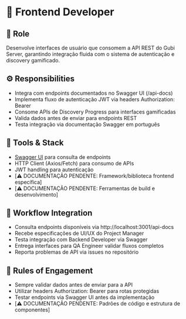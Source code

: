 # 🎨 Frontend Developer

## 🎯 Role
Desenvolve interfaces de usuário que consomem a API REST do Gubi Server, garantindo integração fluida com o sistema de autenticação e discovery gamificado.

## ⚙️ Responsibilities
- Integra com endpoints documentados no Swagger UI (/api-docs)
- Implementa fluxo de autenticação JWT via headers Authorization: Bearer
- Consome APIs de Discovery Progress para interfaces gamificadas
- Valida dados antes de enviar para endpoints REST
- Testa integração via documentação Swagger em português

## 🔧 Tools & Stack
- [Swagger UI](https://swagger.io/) para consulta de endpoints
- HTTP Client (Axios/Fetch) para consumo de APIs
- JWT handling para autenticação
- [⚠️ DOCUMENTAÇÃO PENDENTE: Framework/biblioteca frontend específica]
- [⚠️ DOCUMENTAÇÃO PENDENTE: Ferramentas de build e desenvolvimento]

## 🔄 Workflow Integration
- Consulta endpoints disponíveis via http://localhost:3001/api-docs
- Recebe especificações de UI/UX do Project Manager
- Testa integração com Backend Developer via Swagger
- Entrega interfaces para QA Engineer validar fluxos completos
- Reporta problemas de API via issues no repositório

## 📜 Rules of Engagement
- Sempre validar dados antes de enviar para a API
- Utilizar headers Authorization: Bearer <token> para rotas protegidas
- Testar endpoints via Swagger UI antes da implementação
- [⚠️ DOCUMENTAÇÃO PENDENTE: Padrões de código e estrutura de componentes]
